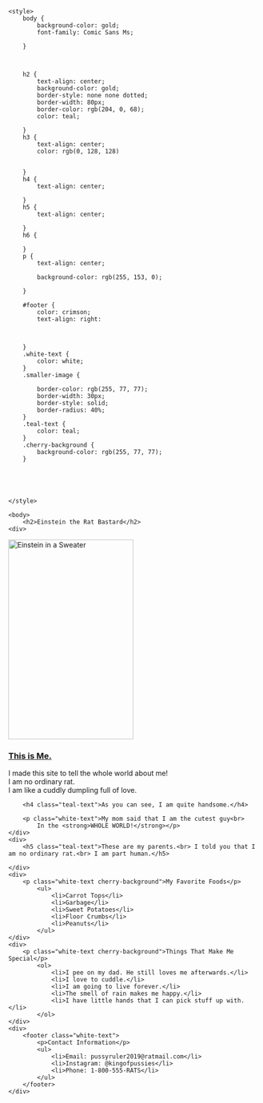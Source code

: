 <html>
	<link href='https://fonts.googleapis.com/css?family=Short Stack' rel='stylesheet'>

	<style>
		body {
			background-color: gold;
			font-family: Comic Sans Ms;

		}



		h2 {
			text-align: center;
			background-color: gold;
			border-style: none none dotted;
			border-width: 80px;
			border-color: rgb(204, 0, 68);
			color: teal;

		}
		h3 {
			text-align: center;
			color: rgb(0, 128, 128)


		}
		h4 {
			text-align: center;

		}
		h5 {
			text-align: center;

		}
		h6 {

		}
		p {
			text-align: center;
		
			background-color: rgb(255, 153, 0);

		}

		#footer {
			color: crimson;
			text-align: right:
			


		}
		.white-text {
			color: white;
		}
		.smaller-image {
			
			border-color: rgb(255, 77, 77);
			border-width: 30px;
			border-style: solid;
			border-radius: 40%;
		}
		.teal-text {
			color: teal;
		}
		.cherry-background {
			background-color: rgb(255, 77, 77);
		}
		




	</style>
	
	<body>
		<h2>Einstein the Rat Bastard</h2>
	<div>
		
<img class="smaller-image" src="https://user-images.githubusercontent.com/66884842/85630898-81ccc980-b642-11ea-91f7-feb1de9ce15b.png" alt="Einstein in a Sweater" width="250" height="400" align="center"/>
<h3 class="teal-text"><u>This is Me.</u></h3>		
		<p class="white-text">I made this site to tell the whole world about me!<br> I am no ordinary rat.<br> I am like a cuddly dumpling full of love.</p>
	</div>
	<div>

	
		<h4 class="teal-text">As you can see, I am quite handsome.</h4>
		
		<p class="white-text">My mom said that I am the cutest guy<br>
			In the <strong>WHOLE WORLD!</strong></p>
	</div>
	<div>
		<h5 class="teal-text">These are my parents.<br> I told you that I am no ordinary rat.<br> I am part human.</h5>
		
	</div>
	<div>
		<p class="white-text cherry-background">My Favorite Foods</p>
			<ul>
				<li>Carrot Tops</li>
				<li>Garbage</li>
				<li>Sweet Potatoes</li>
				<li>Floor Crumbs</li>
				<li>Peanuts</li>
			</ul>
	</div>
	<div>
		<p class="white-text cherry-background">Things That Make Me Special</p>
			<ol>
				<li>I pee on my dad. He still loves me afterwards.</li>
				<li>I love to cuddle.</li>
				<li>I am going to live forever.</li>
				<li>The smell of rain makes me happy.</li>
				<li>I have little hands that I can pick stuff up with.</li>
			</ol>
	</div>
	<div>
		<footer class="white-text">
			<p>Contact Information</p>
			<ul>
				<li>Email: pussyruler2019@ratmail.com</li>
				<li>Instagram: @kingofpussies</li>
				<li>Phone: 1-800-555-RATS</li>
			</ul>
		</footer>
	</div>
</body>
</html>



















